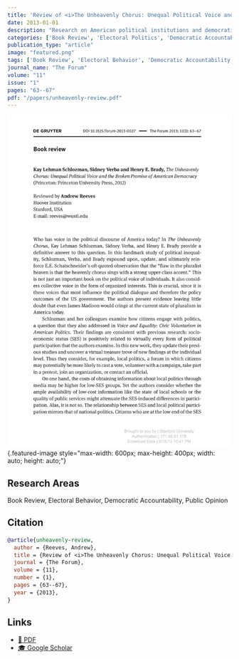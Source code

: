 ```yaml
---
title: 'Review of <i>The Unheavenly Chorus: Unequal Political Voice and the Broken Promise of Democracy</i> by Kay Lehman Schlozman, Sidney Verba, and Henry E. Brady'
date: 2013-01-01
description: "Research on American political institutions and democratic governance."
categories: ['Book Review', 'Electoral Politics', 'Democratic Accountability', 'Public Opinion']
publication_type: "article"
image: "featured.png"
tags: ['Book Review', 'Electoral Behavior', 'Democratic Accountability', 'Public Opinion']
journal_name: "The Forum"
volume: "11"
issue: "1"
pages: "63--67"
pdf: "/papers/unheavenly-review.pdf"
---
```


![](featured.png){.featured-image style="max-width: 600px; max-height: 400px; width: auto; height: auto;"}

## Research Areas

Book Review, Electoral Behavior, Democratic Accountability, Public Opinion

## Citation

```bibtex
@article{unheavenly-review,
  author = {Reeves, Andrew},
  title = {Review of <i>The Unheavenly Chorus: Unequal Political Voice and the Broken Promise of Democracy</i> by Kay Lehman Schlozman, Sidney Verba, and Henry E. Brady},
  journal = {The Forum},
  volume = {11},
  number = {1},
  pages = {63--67},
  year = {2013},
}
```

## Links

- [📄 PDF](/papers/unheavenly-review.pdf)
- [🎓 Google Scholar](https://scholar.google.com/scholar?q=Review%20of%20%3Ci%3EThe%20Unheavenly%20Chorus%3A%20Unequal%20Political%20Voice%20and%20the%20Broken%20Promise%20of%20Democracy%3C/i%3E%20by%20Kay%20Lehman%20Schlozman%2C%20Sidney%20Verba%2C%20and%20Henry%20E.%20Brady)